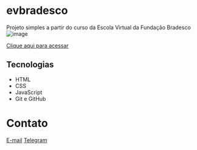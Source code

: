 # evbradesco
Projeto simples a partir do curso da Escola Virtual da Fundação Bradesco 
![image](https://user-images.githubusercontent.com/102126137/194788918-a2d84578-8d2d-4adf-a172-e693dc3893c8.png)

[Clique aqui para acessar](https://efojunior25.github.io/evbradesco/)
## Tecnologias

- HTML
- CSS
- JavaScript
- Git e GitHub

# Contato 

[E-mail](mailto:efojunio25@gmail.com)
[Telegram](https://t.me/MrXun1m)
